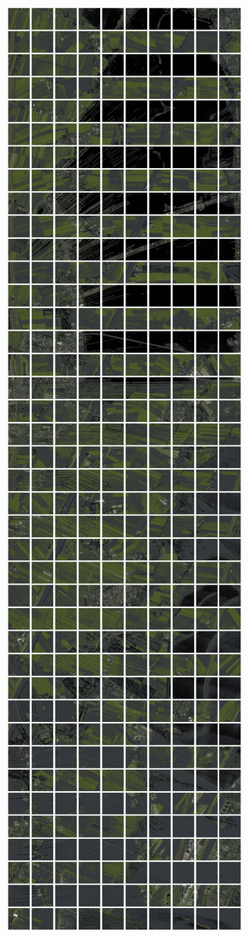 <html>
<div>
<img src="https://github.com/HakkaTjakka/NL_TILE_MAP/blob/main/18/618/-1050/r.6180.-10500.png" height="44" width="44">
<img src="https://github.com/HakkaTjakka/NL_TILE_MAP/blob/main/18/618/-1050/r.6181.-10500.png" height="44" width="44">
<img src="https://github.com/HakkaTjakka/NL_TILE_MAP/blob/main/18/618/-1050/r.6182.-10500.png" height="44" width="44">
<img src="https://github.com/HakkaTjakka/NL_TILE_MAP/blob/main/18/618/-1050/r.6183.-10500.png" height="44" width="44">
<img src="https://github.com/HakkaTjakka/NL_TILE_MAP/blob/main/18/618/-1050/r.6184.-10500.png" height="44" width="44">
<img src="https://github.com/HakkaTjakka/NL_TILE_MAP/blob/main/18/618/-1050/r.6185.-10500.png" height="44" width="44">
<img src="https://github.com/HakkaTjakka/NL_TILE_MAP/blob/main/18/618/-1050/r.6186.-10500.png" height="44" width="44">
<img src="https://github.com/HakkaTjakka/NL_TILE_MAP/blob/main/18/618/-1050/r.6187.-10500.png" height="44" width="44">
<img src="https://github.com/HakkaTjakka/NL_TILE_MAP/blob/main/18/618/-1050/r.6188.-10500.png" height="44" width="44">
<img src="https://github.com/HakkaTjakka/NL_TILE_MAP/blob/main/18/618/-1050/r.6189.-10500.png" height="44" width="44">
<img src="https://github.com/HakkaTjakka/NL_TILE_MAP/blob/main/18/619/-1050/r.6190.-10500.png" height="44" width="44">
<img src="https://github.com/HakkaTjakka/NL_TILE_MAP/blob/main/18/619/-1050/r.6191.-10500.png" height="44" width="44">
<img src="https://github.com/HakkaTjakka/NL_TILE_MAP/blob/main/18/619/-1050/r.6192.-10500.png" height="44" width="44">
<img src="https://github.com/HakkaTjakka/NL_TILE_MAP/blob/main/18/619/-1050/r.6193.-10500.png" height="44" width="44">
<img src="https://github.com/HakkaTjakka/NL_TILE_MAP/blob/main/18/619/-1050/r.6194.-10500.png" height="44" width="44">
<img src="https://github.com/HakkaTjakka/NL_TILE_MAP/blob/main/18/619/-1050/r.6195.-10500.png" height="44" width="44">
<img src="https://github.com/HakkaTjakka/NL_TILE_MAP/blob/main/18/619/-1050/r.6196.-10500.png" height="44" width="44">
<img src="https://github.com/HakkaTjakka/NL_TILE_MAP/blob/main/18/619/-1050/r.6197.-10500.png" height="44" width="44">
<img src="https://github.com/HakkaTjakka/NL_TILE_MAP/blob/main/18/619/-1050/r.6198.-10500.png" height="44" width="44">
<img src="https://github.com/HakkaTjakka/NL_TILE_MAP/blob/main/18/619/-1050/r.6199.-10500.png" height="44" width="44">
<br>
<img src="https://github.com/HakkaTjakka/NL_TILE_MAP/blob/main/18/618/-1050/r.6180.-10499.png" height="44" width="44">
<img src="https://github.com/HakkaTjakka/NL_TILE_MAP/blob/main/18/618/-1050/r.6181.-10499.png" height="44" width="44">
<img src="https://github.com/HakkaTjakka/NL_TILE_MAP/blob/main/18/618/-1050/r.6182.-10499.png" height="44" width="44">
<img src="https://github.com/HakkaTjakka/NL_TILE_MAP/blob/main/18/618/-1050/r.6183.-10499.png" height="44" width="44">
<img src="https://github.com/HakkaTjakka/NL_TILE_MAP/blob/main/18/618/-1050/r.6184.-10499.png" height="44" width="44">
<img src="https://github.com/HakkaTjakka/NL_TILE_MAP/blob/main/18/618/-1050/r.6185.-10499.png" height="44" width="44">
<img src="https://github.com/HakkaTjakka/NL_TILE_MAP/blob/main/18/618/-1050/r.6186.-10499.png" height="44" width="44">
<img src="https://github.com/HakkaTjakka/NL_TILE_MAP/blob/main/18/618/-1050/r.6187.-10499.png" height="44" width="44">
<img src="https://github.com/HakkaTjakka/NL_TILE_MAP/blob/main/18/618/-1050/r.6188.-10499.png" height="44" width="44">
<img src="https://github.com/HakkaTjakka/NL_TILE_MAP/blob/main/18/618/-1050/r.6189.-10499.png" height="44" width="44">
<img src="https://github.com/HakkaTjakka/NL_TILE_MAP/blob/main/18/619/-1050/r.6190.-10499.png" height="44" width="44">
<img src="https://github.com/HakkaTjakka/NL_TILE_MAP/blob/main/18/619/-1050/r.6191.-10499.png" height="44" width="44">
<img src="https://github.com/HakkaTjakka/NL_TILE_MAP/blob/main/18/619/-1050/r.6192.-10499.png" height="44" width="44">
<img src="https://github.com/HakkaTjakka/NL_TILE_MAP/blob/main/18/619/-1050/r.6193.-10499.png" height="44" width="44">
<img src="https://github.com/HakkaTjakka/NL_TILE_MAP/blob/main/18/619/-1050/r.6194.-10499.png" height="44" width="44">
<img src="https://github.com/HakkaTjakka/NL_TILE_MAP/blob/main/18/619/-1050/r.6195.-10499.png" height="44" width="44">
<img src="https://github.com/HakkaTjakka/NL_TILE_MAP/blob/main/18/619/-1050/r.6196.-10499.png" height="44" width="44">
<img src="https://github.com/HakkaTjakka/NL_TILE_MAP/blob/main/18/619/-1050/r.6197.-10499.png" height="44" width="44">
<img src="https://github.com/HakkaTjakka/NL_TILE_MAP/blob/main/18/619/-1050/r.6198.-10499.png" height="44" width="44">
<img src="https://github.com/HakkaTjakka/NL_TILE_MAP/blob/main/18/619/-1050/r.6199.-10499.png" height="44" width="44">
<br>
<img src="https://github.com/HakkaTjakka/NL_TILE_MAP/blob/main/18/618/-1050/r.6180.-10498.png" height="44" width="44">
<img src="https://github.com/HakkaTjakka/NL_TILE_MAP/blob/main/18/618/-1050/r.6181.-10498.png" height="44" width="44">
<img src="https://github.com/HakkaTjakka/NL_TILE_MAP/blob/main/18/618/-1050/r.6182.-10498.png" height="44" width="44">
<img src="https://github.com/HakkaTjakka/NL_TILE_MAP/blob/main/18/618/-1050/r.6183.-10498.png" height="44" width="44">
<img src="https://github.com/HakkaTjakka/NL_TILE_MAP/blob/main/18/618/-1050/r.6184.-10498.png" height="44" width="44">
<img src="https://github.com/HakkaTjakka/NL_TILE_MAP/blob/main/18/618/-1050/r.6185.-10498.png" height="44" width="44">
<img src="https://github.com/HakkaTjakka/NL_TILE_MAP/blob/main/18/618/-1050/r.6186.-10498.png" height="44" width="44">
<img src="https://github.com/HakkaTjakka/NL_TILE_MAP/blob/main/18/618/-1050/r.6187.-10498.png" height="44" width="44">
<img src="https://github.com/HakkaTjakka/NL_TILE_MAP/blob/main/18/618/-1050/r.6188.-10498.png" height="44" width="44">
<img src="https://github.com/HakkaTjakka/NL_TILE_MAP/blob/main/18/618/-1050/r.6189.-10498.png" height="44" width="44">
<img src="https://github.com/HakkaTjakka/NL_TILE_MAP/blob/main/18/619/-1050/r.6190.-10498.png" height="44" width="44">
<img src="https://github.com/HakkaTjakka/NL_TILE_MAP/blob/main/18/619/-1050/r.6191.-10498.png" height="44" width="44">
<img src="https://github.com/HakkaTjakka/NL_TILE_MAP/blob/main/18/619/-1050/r.6192.-10498.png" height="44" width="44">
<img src="https://github.com/HakkaTjakka/NL_TILE_MAP/blob/main/18/619/-1050/r.6193.-10498.png" height="44" width="44">
<img src="https://github.com/HakkaTjakka/NL_TILE_MAP/blob/main/18/619/-1050/r.6194.-10498.png" height="44" width="44">
<img src="https://github.com/HakkaTjakka/NL_TILE_MAP/blob/main/18/619/-1050/r.6195.-10498.png" height="44" width="44">
<img src="https://github.com/HakkaTjakka/NL_TILE_MAP/blob/main/18/619/-1050/r.6196.-10498.png" height="44" width="44">
<img src="https://github.com/HakkaTjakka/NL_TILE_MAP/blob/main/18/619/-1050/r.6197.-10498.png" height="44" width="44">
<img src="https://github.com/HakkaTjakka/NL_TILE_MAP/blob/main/18/619/-1050/r.6198.-10498.png" height="44" width="44">
<img src="https://github.com/HakkaTjakka/NL_TILE_MAP/blob/main/18/619/-1050/r.6199.-10498.png" height="44" width="44">
<br>
<img src="https://github.com/HakkaTjakka/NL_TILE_MAP/blob/main/18/618/-1050/r.6180.-10497.png" height="44" width="44">
<img src="https://github.com/HakkaTjakka/NL_TILE_MAP/blob/main/18/618/-1050/r.6181.-10497.png" height="44" width="44">
<img src="https://github.com/HakkaTjakka/NL_TILE_MAP/blob/main/18/618/-1050/r.6182.-10497.png" height="44" width="44">
<img src="https://github.com/HakkaTjakka/NL_TILE_MAP/blob/main/18/618/-1050/r.6183.-10497.png" height="44" width="44">
<img src="https://github.com/HakkaTjakka/NL_TILE_MAP/blob/main/18/618/-1050/r.6184.-10497.png" height="44" width="44">
<img src="https://github.com/HakkaTjakka/NL_TILE_MAP/blob/main/18/618/-1050/r.6185.-10497.png" height="44" width="44">
<img src="https://github.com/HakkaTjakka/NL_TILE_MAP/blob/main/18/618/-1050/r.6186.-10497.png" height="44" width="44">
<img src="https://github.com/HakkaTjakka/NL_TILE_MAP/blob/main/18/618/-1050/r.6187.-10497.png" height="44" width="44">
<img src="https://github.com/HakkaTjakka/NL_TILE_MAP/blob/main/18/618/-1050/r.6188.-10497.png" height="44" width="44">
<img src="https://github.com/HakkaTjakka/NL_TILE_MAP/blob/main/18/618/-1050/r.6189.-10497.png" height="44" width="44">
<img src="https://github.com/HakkaTjakka/NL_TILE_MAP/blob/main/18/619/-1050/r.6190.-10497.png" height="44" width="44">
<img src="https://github.com/HakkaTjakka/NL_TILE_MAP/blob/main/18/619/-1050/r.6191.-10497.png" height="44" width="44">
<img src="https://github.com/HakkaTjakka/NL_TILE_MAP/blob/main/18/619/-1050/r.6192.-10497.png" height="44" width="44">
<img src="https://github.com/HakkaTjakka/NL_TILE_MAP/blob/main/18/619/-1050/r.6193.-10497.png" height="44" width="44">
<img src="https://github.com/HakkaTjakka/NL_TILE_MAP/blob/main/18/619/-1050/r.6194.-10497.png" height="44" width="44">
<img src="https://github.com/HakkaTjakka/NL_TILE_MAP/blob/main/18/619/-1050/r.6195.-10497.png" height="44" width="44">
<img src="https://github.com/HakkaTjakka/NL_TILE_MAP/blob/main/18/619/-1050/r.6196.-10497.png" height="44" width="44">
<img src="https://github.com/HakkaTjakka/NL_TILE_MAP/blob/main/18/619/-1050/r.6197.-10497.png" height="44" width="44">
<img src="https://github.com/HakkaTjakka/NL_TILE_MAP/blob/main/18/619/-1050/r.6198.-10497.png" height="44" width="44">
<img src="https://github.com/HakkaTjakka/NL_TILE_MAP/blob/main/18/619/-1050/r.6199.-10497.png" height="44" width="44">
<br>
<img src="https://github.com/HakkaTjakka/NL_TILE_MAP/blob/main/18/618/-1050/r.6180.-10496.png" height="44" width="44">
<img src="https://github.com/HakkaTjakka/NL_TILE_MAP/blob/main/18/618/-1050/r.6181.-10496.png" height="44" width="44">
<img src="https://github.com/HakkaTjakka/NL_TILE_MAP/blob/main/18/618/-1050/r.6182.-10496.png" height="44" width="44">
<img src="https://github.com/HakkaTjakka/NL_TILE_MAP/blob/main/18/618/-1050/r.6183.-10496.png" height="44" width="44">
<img src="https://github.com/HakkaTjakka/NL_TILE_MAP/blob/main/18/618/-1050/r.6184.-10496.png" height="44" width="44">
<img src="https://github.com/HakkaTjakka/NL_TILE_MAP/blob/main/18/618/-1050/r.6185.-10496.png" height="44" width="44">
<img src="https://github.com/HakkaTjakka/NL_TILE_MAP/blob/main/18/618/-1050/r.6186.-10496.png" height="44" width="44">
<img src="https://github.com/HakkaTjakka/NL_TILE_MAP/blob/main/18/618/-1050/r.6187.-10496.png" height="44" width="44">
<img src="https://github.com/HakkaTjakka/NL_TILE_MAP/blob/main/18/618/-1050/r.6188.-10496.png" height="44" width="44">
<img src="https://github.com/HakkaTjakka/NL_TILE_MAP/blob/main/18/618/-1050/r.6189.-10496.png" height="44" width="44">
<img src="https://github.com/HakkaTjakka/NL_TILE_MAP/blob/main/18/619/-1050/r.6190.-10496.png" height="44" width="44">
<img src="https://github.com/HakkaTjakka/NL_TILE_MAP/blob/main/18/619/-1050/r.6191.-10496.png" height="44" width="44">
<img src="https://github.com/HakkaTjakka/NL_TILE_MAP/blob/main/18/619/-1050/r.6192.-10496.png" height="44" width="44">
<img src="https://github.com/HakkaTjakka/NL_TILE_MAP/blob/main/18/619/-1050/r.6193.-10496.png" height="44" width="44">
<img src="https://github.com/HakkaTjakka/NL_TILE_MAP/blob/main/18/619/-1050/r.6194.-10496.png" height="44" width="44">
<img src="https://github.com/HakkaTjakka/NL_TILE_MAP/blob/main/18/619/-1050/r.6195.-10496.png" height="44" width="44">
<img src="https://github.com/HakkaTjakka/NL_TILE_MAP/blob/main/18/619/-1050/r.6196.-10496.png" height="44" width="44">
<img src="https://github.com/HakkaTjakka/NL_TILE_MAP/blob/main/18/619/-1050/r.6197.-10496.png" height="44" width="44">
<img src="https://github.com/HakkaTjakka/NL_TILE_MAP/blob/main/18/619/-1050/r.6198.-10496.png" height="44" width="44">
<img src="https://github.com/HakkaTjakka/NL_TILE_MAP/blob/main/18/619/-1050/r.6199.-10496.png" height="44" width="44">
<br>
<img src="https://github.com/HakkaTjakka/NL_TILE_MAP/blob/main/18/618/-1050/r.6180.-10495.png" height="44" width="44">
<img src="https://github.com/HakkaTjakka/NL_TILE_MAP/blob/main/18/618/-1050/r.6181.-10495.png" height="44" width="44">
<img src="https://github.com/HakkaTjakka/NL_TILE_MAP/blob/main/18/618/-1050/r.6182.-10495.png" height="44" width="44">
<img src="https://github.com/HakkaTjakka/NL_TILE_MAP/blob/main/18/618/-1050/r.6183.-10495.png" height="44" width="44">
<img src="https://github.com/HakkaTjakka/NL_TILE_MAP/blob/main/18/618/-1050/r.6184.-10495.png" height="44" width="44">
<img src="https://github.com/HakkaTjakka/NL_TILE_MAP/blob/main/18/618/-1050/r.6185.-10495.png" height="44" width="44">
<img src="https://github.com/HakkaTjakka/NL_TILE_MAP/blob/main/18/618/-1050/r.6186.-10495.png" height="44" width="44">
<img src="https://github.com/HakkaTjakka/NL_TILE_MAP/blob/main/18/618/-1050/r.6187.-10495.png" height="44" width="44">
<img src="https://github.com/HakkaTjakka/NL_TILE_MAP/blob/main/18/618/-1050/r.6188.-10495.png" height="44" width="44">
<img src="https://github.com/HakkaTjakka/NL_TILE_MAP/blob/main/18/618/-1050/r.6189.-10495.png" height="44" width="44">
<img src="https://github.com/HakkaTjakka/NL_TILE_MAP/blob/main/18/619/-1050/r.6190.-10495.png" height="44" width="44">
<img src="https://github.com/HakkaTjakka/NL_TILE_MAP/blob/main/18/619/-1050/r.6191.-10495.png" height="44" width="44">
<img src="https://github.com/HakkaTjakka/NL_TILE_MAP/blob/main/18/619/-1050/r.6192.-10495.png" height="44" width="44">
<img src="https://github.com/HakkaTjakka/NL_TILE_MAP/blob/main/18/619/-1050/r.6193.-10495.png" height="44" width="44">
<img src="https://github.com/HakkaTjakka/NL_TILE_MAP/blob/main/18/619/-1050/r.6194.-10495.png" height="44" width="44">
<img src="https://github.com/HakkaTjakka/NL_TILE_MAP/blob/main/18/619/-1050/r.6195.-10495.png" height="44" width="44">
<img src="https://github.com/HakkaTjakka/NL_TILE_MAP/blob/main/18/619/-1050/r.6196.-10495.png" height="44" width="44">
<img src="https://github.com/HakkaTjakka/NL_TILE_MAP/blob/main/18/619/-1050/r.6197.-10495.png" height="44" width="44">
<img src="https://github.com/HakkaTjakka/NL_TILE_MAP/blob/main/18/619/-1050/r.6198.-10495.png" height="44" width="44">
<img src="https://github.com/HakkaTjakka/NL_TILE_MAP/blob/main/18/619/-1050/r.6199.-10495.png" height="44" width="44">
<br>
<img src="https://github.com/HakkaTjakka/NL_TILE_MAP/blob/main/18/618/-1050/r.6180.-10494.png" height="44" width="44">
<img src="https://github.com/HakkaTjakka/NL_TILE_MAP/blob/main/18/618/-1050/r.6181.-10494.png" height="44" width="44">
<img src="https://github.com/HakkaTjakka/NL_TILE_MAP/blob/main/18/618/-1050/r.6182.-10494.png" height="44" width="44">
<img src="https://github.com/HakkaTjakka/NL_TILE_MAP/blob/main/18/618/-1050/r.6183.-10494.png" height="44" width="44">
<img src="https://github.com/HakkaTjakka/NL_TILE_MAP/blob/main/18/618/-1050/r.6184.-10494.png" height="44" width="44">
<img src="https://github.com/HakkaTjakka/NL_TILE_MAP/blob/main/18/618/-1050/r.6185.-10494.png" height="44" width="44">
<img src="https://github.com/HakkaTjakka/NL_TILE_MAP/blob/main/18/618/-1050/r.6186.-10494.png" height="44" width="44">
<img src="https://github.com/HakkaTjakka/NL_TILE_MAP/blob/main/18/618/-1050/r.6187.-10494.png" height="44" width="44">
<img src="https://github.com/HakkaTjakka/NL_TILE_MAP/blob/main/18/618/-1050/r.6188.-10494.png" height="44" width="44">
<img src="https://github.com/HakkaTjakka/NL_TILE_MAP/blob/main/18/618/-1050/r.6189.-10494.png" height="44" width="44">
<img src="https://github.com/HakkaTjakka/NL_TILE_MAP/blob/main/18/619/-1050/r.6190.-10494.png" height="44" width="44">
<img src="https://github.com/HakkaTjakka/NL_TILE_MAP/blob/main/18/619/-1050/r.6191.-10494.png" height="44" width="44">
<img src="https://github.com/HakkaTjakka/NL_TILE_MAP/blob/main/18/619/-1050/r.6192.-10494.png" height="44" width="44">
<img src="https://github.com/HakkaTjakka/NL_TILE_MAP/blob/main/18/619/-1050/r.6193.-10494.png" height="44" width="44">
<img src="https://github.com/HakkaTjakka/NL_TILE_MAP/blob/main/18/619/-1050/r.6194.-10494.png" height="44" width="44">
<img src="https://github.com/HakkaTjakka/NL_TILE_MAP/blob/main/18/619/-1050/r.6195.-10494.png" height="44" width="44">
<img src="https://github.com/HakkaTjakka/NL_TILE_MAP/blob/main/18/619/-1050/r.6196.-10494.png" height="44" width="44">
<img src="https://github.com/HakkaTjakka/NL_TILE_MAP/blob/main/18/619/-1050/r.6197.-10494.png" height="44" width="44">
<img src="https://github.com/HakkaTjakka/NL_TILE_MAP/blob/main/18/619/-1050/r.6198.-10494.png" height="44" width="44">
<img src="https://github.com/HakkaTjakka/NL_TILE_MAP/blob/main/18/619/-1050/r.6199.-10494.png" height="44" width="44">
<br>
<img src="https://github.com/HakkaTjakka/NL_TILE_MAP/blob/main/18/618/-1050/r.6180.-10493.png" height="44" width="44">
<img src="https://github.com/HakkaTjakka/NL_TILE_MAP/blob/main/18/618/-1050/r.6181.-10493.png" height="44" width="44">
<img src="https://github.com/HakkaTjakka/NL_TILE_MAP/blob/main/18/618/-1050/r.6182.-10493.png" height="44" width="44">
<img src="https://github.com/HakkaTjakka/NL_TILE_MAP/blob/main/18/618/-1050/r.6183.-10493.png" height="44" width="44">
<img src="https://github.com/HakkaTjakka/NL_TILE_MAP/blob/main/18/618/-1050/r.6184.-10493.png" height="44" width="44">
<img src="https://github.com/HakkaTjakka/NL_TILE_MAP/blob/main/18/618/-1050/r.6185.-10493.png" height="44" width="44">
<img src="https://github.com/HakkaTjakka/NL_TILE_MAP/blob/main/18/618/-1050/r.6186.-10493.png" height="44" width="44">
<img src="https://github.com/HakkaTjakka/NL_TILE_MAP/blob/main/18/618/-1050/r.6187.-10493.png" height="44" width="44">
<img src="https://github.com/HakkaTjakka/NL_TILE_MAP/blob/main/18/618/-1050/r.6188.-10493.png" height="44" width="44">
<img src="https://github.com/HakkaTjakka/NL_TILE_MAP/blob/main/18/618/-1050/r.6189.-10493.png" height="44" width="44">
<img src="https://github.com/HakkaTjakka/NL_TILE_MAP/blob/main/18/619/-1050/r.6190.-10493.png" height="44" width="44">
<img src="https://github.com/HakkaTjakka/NL_TILE_MAP/blob/main/18/619/-1050/r.6191.-10493.png" height="44" width="44">
<img src="https://github.com/HakkaTjakka/NL_TILE_MAP/blob/main/18/619/-1050/r.6192.-10493.png" height="44" width="44">
<img src="https://github.com/HakkaTjakka/NL_TILE_MAP/blob/main/18/619/-1050/r.6193.-10493.png" height="44" width="44">
<img src="https://github.com/HakkaTjakka/NL_TILE_MAP/blob/main/18/619/-1050/r.6194.-10493.png" height="44" width="44">
<img src="https://github.com/HakkaTjakka/NL_TILE_MAP/blob/main/18/619/-1050/r.6195.-10493.png" height="44" width="44">
<img src="https://github.com/HakkaTjakka/NL_TILE_MAP/blob/main/18/619/-1050/r.6196.-10493.png" height="44" width="44">
<img src="https://github.com/HakkaTjakka/NL_TILE_MAP/blob/main/18/619/-1050/r.6197.-10493.png" height="44" width="44">
<img src="https://github.com/HakkaTjakka/NL_TILE_MAP/blob/main/18/619/-1050/r.6198.-10493.png" height="44" width="44">
<img src="https://github.com/HakkaTjakka/NL_TILE_MAP/blob/main/18/619/-1050/r.6199.-10493.png" height="44" width="44">
<br>
<img src="https://github.com/HakkaTjakka/NL_TILE_MAP/blob/main/18/618/-1050/r.6180.-10492.png" height="44" width="44">
<img src="https://github.com/HakkaTjakka/NL_TILE_MAP/blob/main/18/618/-1050/r.6181.-10492.png" height="44" width="44">
<img src="https://github.com/HakkaTjakka/NL_TILE_MAP/blob/main/18/618/-1050/r.6182.-10492.png" height="44" width="44">
<img src="https://github.com/HakkaTjakka/NL_TILE_MAP/blob/main/18/618/-1050/r.6183.-10492.png" height="44" width="44">
<img src="https://github.com/HakkaTjakka/NL_TILE_MAP/blob/main/18/618/-1050/r.6184.-10492.png" height="44" width="44">
<img src="https://github.com/HakkaTjakka/NL_TILE_MAP/blob/main/18/618/-1050/r.6185.-10492.png" height="44" width="44">
<img src="https://github.com/HakkaTjakka/NL_TILE_MAP/blob/main/18/618/-1050/r.6186.-10492.png" height="44" width="44">
<img src="https://github.com/HakkaTjakka/NL_TILE_MAP/blob/main/18/618/-1050/r.6187.-10492.png" height="44" width="44">
<img src="https://github.com/HakkaTjakka/NL_TILE_MAP/blob/main/18/618/-1050/r.6188.-10492.png" height="44" width="44">
<img src="https://github.com/HakkaTjakka/NL_TILE_MAP/blob/main/18/618/-1050/r.6189.-10492.png" height="44" width="44">
<img src="https://github.com/HakkaTjakka/NL_TILE_MAP/blob/main/18/619/-1050/r.6190.-10492.png" height="44" width="44">
<img src="https://github.com/HakkaTjakka/NL_TILE_MAP/blob/main/18/619/-1050/r.6191.-10492.png" height="44" width="44">
<img src="https://github.com/HakkaTjakka/NL_TILE_MAP/blob/main/18/619/-1050/r.6192.-10492.png" height="44" width="44">
<img src="https://github.com/HakkaTjakka/NL_TILE_MAP/blob/main/18/619/-1050/r.6193.-10492.png" height="44" width="44">
<img src="https://github.com/HakkaTjakka/NL_TILE_MAP/blob/main/18/619/-1050/r.6194.-10492.png" height="44" width="44">
<img src="https://github.com/HakkaTjakka/NL_TILE_MAP/blob/main/18/619/-1050/r.6195.-10492.png" height="44" width="44">
<img src="https://github.com/HakkaTjakka/NL_TILE_MAP/blob/main/18/619/-1050/r.6196.-10492.png" height="44" width="44">
<img src="https://github.com/HakkaTjakka/NL_TILE_MAP/blob/main/18/619/-1050/r.6197.-10492.png" height="44" width="44">
<img src="https://github.com/HakkaTjakka/NL_TILE_MAP/blob/main/18/619/-1050/r.6198.-10492.png" height="44" width="44">
<img src="https://github.com/HakkaTjakka/NL_TILE_MAP/blob/main/18/619/-1050/r.6199.-10492.png" height="44" width="44">
<br>
<img src="https://github.com/HakkaTjakka/NL_TILE_MAP/blob/main/18/618/-1050/r.6180.-10491.png" height="44" width="44">
<img src="https://github.com/HakkaTjakka/NL_TILE_MAP/blob/main/18/618/-1050/r.6181.-10491.png" height="44" width="44">
<img src="https://github.com/HakkaTjakka/NL_TILE_MAP/blob/main/18/618/-1050/r.6182.-10491.png" height="44" width="44">
<img src="https://github.com/HakkaTjakka/NL_TILE_MAP/blob/main/18/618/-1050/r.6183.-10491.png" height="44" width="44">
<img src="https://github.com/HakkaTjakka/NL_TILE_MAP/blob/main/18/618/-1050/r.6184.-10491.png" height="44" width="44">
<img src="https://github.com/HakkaTjakka/NL_TILE_MAP/blob/main/18/618/-1050/r.6185.-10491.png" height="44" width="44">
<img src="https://github.com/HakkaTjakka/NL_TILE_MAP/blob/main/18/618/-1050/r.6186.-10491.png" height="44" width="44">
<img src="https://github.com/HakkaTjakka/NL_TILE_MAP/blob/main/18/618/-1050/r.6187.-10491.png" height="44" width="44">
<img src="https://github.com/HakkaTjakka/NL_TILE_MAP/blob/main/18/618/-1050/r.6188.-10491.png" height="44" width="44">
<img src="https://github.com/HakkaTjakka/NL_TILE_MAP/blob/main/18/618/-1050/r.6189.-10491.png" height="44" width="44">
<img src="https://github.com/HakkaTjakka/NL_TILE_MAP/blob/main/18/619/-1050/r.6190.-10491.png" height="44" width="44">
<img src="https://github.com/HakkaTjakka/NL_TILE_MAP/blob/main/18/619/-1050/r.6191.-10491.png" height="44" width="44">
<img src="https://github.com/HakkaTjakka/NL_TILE_MAP/blob/main/18/619/-1050/r.6192.-10491.png" height="44" width="44">
<img src="https://github.com/HakkaTjakka/NL_TILE_MAP/blob/main/18/619/-1050/r.6193.-10491.png" height="44" width="44">
<img src="https://github.com/HakkaTjakka/NL_TILE_MAP/blob/main/18/619/-1050/r.6194.-10491.png" height="44" width="44">
<img src="https://github.com/HakkaTjakka/NL_TILE_MAP/blob/main/18/619/-1050/r.6195.-10491.png" height="44" width="44">
<img src="https://github.com/HakkaTjakka/NL_TILE_MAP/blob/main/18/619/-1050/r.6196.-10491.png" height="44" width="44">
<img src="https://github.com/HakkaTjakka/NL_TILE_MAP/blob/main/18/619/-1050/r.6197.-10491.png" height="44" width="44">
<img src="https://github.com/HakkaTjakka/NL_TILE_MAP/blob/main/18/619/-1050/r.6198.-10491.png" height="44" width="44">
<img src="https://github.com/HakkaTjakka/NL_TILE_MAP/blob/main/18/619/-1050/r.6199.-10491.png" height="44" width="44">
<br>
<img src="https://github.com/HakkaTjakka/NL_TILE_MAP/blob/main/18/618/-1049/r.6180.-10490.png" height="44" width="44">
<img src="https://github.com/HakkaTjakka/NL_TILE_MAP/blob/main/18/618/-1049/r.6181.-10490.png" height="44" width="44">
<img src="https://github.com/HakkaTjakka/NL_TILE_MAP/blob/main/18/618/-1049/r.6182.-10490.png" height="44" width="44">
<img src="https://github.com/HakkaTjakka/NL_TILE_MAP/blob/main/18/618/-1049/r.6183.-10490.png" height="44" width="44">
<img src="https://github.com/HakkaTjakka/NL_TILE_MAP/blob/main/18/618/-1049/r.6184.-10490.png" height="44" width="44">
<img src="https://github.com/HakkaTjakka/NL_TILE_MAP/blob/main/18/618/-1049/r.6185.-10490.png" height="44" width="44">
<img src="https://github.com/HakkaTjakka/NL_TILE_MAP/blob/main/18/618/-1049/r.6186.-10490.png" height="44" width="44">
<img src="https://github.com/HakkaTjakka/NL_TILE_MAP/blob/main/18/618/-1049/r.6187.-10490.png" height="44" width="44">
<img src="https://github.com/HakkaTjakka/NL_TILE_MAP/blob/main/18/618/-1049/r.6188.-10490.png" height="44" width="44">
<img src="https://github.com/HakkaTjakka/NL_TILE_MAP/blob/main/18/618/-1049/r.6189.-10490.png" height="44" width="44">
<img src="https://github.com/HakkaTjakka/NL_TILE_MAP/blob/main/18/619/-1049/r.6190.-10490.png" height="44" width="44">
<img src="https://github.com/HakkaTjakka/NL_TILE_MAP/blob/main/18/619/-1049/r.6191.-10490.png" height="44" width="44">
<img src="https://github.com/HakkaTjakka/NL_TILE_MAP/blob/main/18/619/-1049/r.6192.-10490.png" height="44" width="44">
<img src="https://github.com/HakkaTjakka/NL_TILE_MAP/blob/main/18/619/-1049/r.6193.-10490.png" height="44" width="44">
<img src="https://github.com/HakkaTjakka/NL_TILE_MAP/blob/main/18/619/-1049/r.6194.-10490.png" height="44" width="44">
<img src="https://github.com/HakkaTjakka/NL_TILE_MAP/blob/main/18/619/-1049/r.6195.-10490.png" height="44" width="44">
<img src="https://github.com/HakkaTjakka/NL_TILE_MAP/blob/main/18/619/-1049/r.6196.-10490.png" height="44" width="44">
<img src="https://github.com/HakkaTjakka/NL_TILE_MAP/blob/main/18/619/-1049/r.6197.-10490.png" height="44" width="44">
<img src="https://github.com/HakkaTjakka/NL_TILE_MAP/blob/main/18/619/-1049/r.6198.-10490.png" height="44" width="44">
<img src="https://github.com/HakkaTjakka/NL_TILE_MAP/blob/main/18/619/-1049/r.6199.-10490.png" height="44" width="44">
<br>
<img src="https://github.com/HakkaTjakka/NL_TILE_MAP/blob/main/18/618/-1049/r.6180.-10489.png" height="44" width="44">
<img src="https://github.com/HakkaTjakka/NL_TILE_MAP/blob/main/18/618/-1049/r.6181.-10489.png" height="44" width="44">
<img src="https://github.com/HakkaTjakka/NL_TILE_MAP/blob/main/18/618/-1049/r.6182.-10489.png" height="44" width="44">
<img src="https://github.com/HakkaTjakka/NL_TILE_MAP/blob/main/18/618/-1049/r.6183.-10489.png" height="44" width="44">
<img src="https://github.com/HakkaTjakka/NL_TILE_MAP/blob/main/18/618/-1049/r.6184.-10489.png" height="44" width="44">
<img src="https://github.com/HakkaTjakka/NL_TILE_MAP/blob/main/18/618/-1049/r.6185.-10489.png" height="44" width="44">
<img src="https://github.com/HakkaTjakka/NL_TILE_MAP/blob/main/18/618/-1049/r.6186.-10489.png" height="44" width="44">
<img src="https://github.com/HakkaTjakka/NL_TILE_MAP/blob/main/18/618/-1049/r.6187.-10489.png" height="44" width="44">
<img src="https://github.com/HakkaTjakka/NL_TILE_MAP/blob/main/18/618/-1049/r.6188.-10489.png" height="44" width="44">
<img src="https://github.com/HakkaTjakka/NL_TILE_MAP/blob/main/18/618/-1049/r.6189.-10489.png" height="44" width="44">
<img src="https://github.com/HakkaTjakka/NL_TILE_MAP/blob/main/18/619/-1049/r.6190.-10489.png" height="44" width="44">
<img src="https://github.com/HakkaTjakka/NL_TILE_MAP/blob/main/18/619/-1049/r.6191.-10489.png" height="44" width="44">
<img src="https://github.com/HakkaTjakka/NL_TILE_MAP/blob/main/18/619/-1049/r.6192.-10489.png" height="44" width="44">
<img src="https://github.com/HakkaTjakka/NL_TILE_MAP/blob/main/18/619/-1049/r.6193.-10489.png" height="44" width="44">
<img src="https://github.com/HakkaTjakka/NL_TILE_MAP/blob/main/18/619/-1049/r.6194.-10489.png" height="44" width="44">
<img src="https://github.com/HakkaTjakka/NL_TILE_MAP/blob/main/18/619/-1049/r.6195.-10489.png" height="44" width="44">
<img src="https://github.com/HakkaTjakka/NL_TILE_MAP/blob/main/18/619/-1049/r.6196.-10489.png" height="44" width="44">
<img src="https://github.com/HakkaTjakka/NL_TILE_MAP/blob/main/18/619/-1049/r.6197.-10489.png" height="44" width="44">
<img src="https://github.com/HakkaTjakka/NL_TILE_MAP/blob/main/18/619/-1049/r.6198.-10489.png" height="44" width="44">
<img src="https://github.com/HakkaTjakka/NL_TILE_MAP/blob/main/18/619/-1049/r.6199.-10489.png" height="44" width="44">
<br>
<img src="https://github.com/HakkaTjakka/NL_TILE_MAP/blob/main/18/618/-1049/r.6180.-10488.png" height="44" width="44">
<img src="https://github.com/HakkaTjakka/NL_TILE_MAP/blob/main/18/618/-1049/r.6181.-10488.png" height="44" width="44">
<img src="https://github.com/HakkaTjakka/NL_TILE_MAP/blob/main/18/618/-1049/r.6182.-10488.png" height="44" width="44">
<img src="https://github.com/HakkaTjakka/NL_TILE_MAP/blob/main/18/618/-1049/r.6183.-10488.png" height="44" width="44">
<img src="https://github.com/HakkaTjakka/NL_TILE_MAP/blob/main/18/618/-1049/r.6184.-10488.png" height="44" width="44">
<img src="https://github.com/HakkaTjakka/NL_TILE_MAP/blob/main/18/618/-1049/r.6185.-10488.png" height="44" width="44">
<img src="https://github.com/HakkaTjakka/NL_TILE_MAP/blob/main/18/618/-1049/r.6186.-10488.png" height="44" width="44">
<img src="https://github.com/HakkaTjakka/NL_TILE_MAP/blob/main/18/618/-1049/r.6187.-10488.png" height="44" width="44">
<img src="https://github.com/HakkaTjakka/NL_TILE_MAP/blob/main/18/618/-1049/r.6188.-10488.png" height="44" width="44">
<img src="https://github.com/HakkaTjakka/NL_TILE_MAP/blob/main/18/618/-1049/r.6189.-10488.png" height="44" width="44">
<img src="https://github.com/HakkaTjakka/NL_TILE_MAP/blob/main/18/619/-1049/r.6190.-10488.png" height="44" width="44">
<img src="https://github.com/HakkaTjakka/NL_TILE_MAP/blob/main/18/619/-1049/r.6191.-10488.png" height="44" width="44">
<img src="https://github.com/HakkaTjakka/NL_TILE_MAP/blob/main/18/619/-1049/r.6192.-10488.png" height="44" width="44">
<img src="https://github.com/HakkaTjakka/NL_TILE_MAP/blob/main/18/619/-1049/r.6193.-10488.png" height="44" width="44">
<img src="https://github.com/HakkaTjakka/NL_TILE_MAP/blob/main/18/619/-1049/r.6194.-10488.png" height="44" width="44">
<img src="https://github.com/HakkaTjakka/NL_TILE_MAP/blob/main/18/619/-1049/r.6195.-10488.png" height="44" width="44">
<img src="https://github.com/HakkaTjakka/NL_TILE_MAP/blob/main/18/619/-1049/r.6196.-10488.png" height="44" width="44">
<img src="https://github.com/HakkaTjakka/NL_TILE_MAP/blob/main/18/619/-1049/r.6197.-10488.png" height="44" width="44">
<img src="https://github.com/HakkaTjakka/NL_TILE_MAP/blob/main/18/619/-1049/r.6198.-10488.png" height="44" width="44">
<img src="https://github.com/HakkaTjakka/NL_TILE_MAP/blob/main/18/619/-1049/r.6199.-10488.png" height="44" width="44">
<br>
<img src="https://github.com/HakkaTjakka/NL_TILE_MAP/blob/main/18/618/-1049/r.6180.-10487.png" height="44" width="44">
<img src="https://github.com/HakkaTjakka/NL_TILE_MAP/blob/main/18/618/-1049/r.6181.-10487.png" height="44" width="44">
<img src="https://github.com/HakkaTjakka/NL_TILE_MAP/blob/main/18/618/-1049/r.6182.-10487.png" height="44" width="44">
<img src="https://github.com/HakkaTjakka/NL_TILE_MAP/blob/main/18/618/-1049/r.6183.-10487.png" height="44" width="44">
<img src="https://github.com/HakkaTjakka/NL_TILE_MAP/blob/main/18/618/-1049/r.6184.-10487.png" height="44" width="44">
<img src="https://github.com/HakkaTjakka/NL_TILE_MAP/blob/main/18/618/-1049/r.6185.-10487.png" height="44" width="44">
<img src="https://github.com/HakkaTjakka/NL_TILE_MAP/blob/main/18/618/-1049/r.6186.-10487.png" height="44" width="44">
<img src="https://github.com/HakkaTjakka/NL_TILE_MAP/blob/main/18/618/-1049/r.6187.-10487.png" height="44" width="44">
<img src="https://github.com/HakkaTjakka/NL_TILE_MAP/blob/main/18/618/-1049/r.6188.-10487.png" height="44" width="44">
<img src="https://github.com/HakkaTjakka/NL_TILE_MAP/blob/main/18/618/-1049/r.6189.-10487.png" height="44" width="44">
<img src="https://github.com/HakkaTjakka/NL_TILE_MAP/blob/main/18/619/-1049/r.6190.-10487.png" height="44" width="44">
<img src="https://github.com/HakkaTjakka/NL_TILE_MAP/blob/main/18/619/-1049/r.6191.-10487.png" height="44" width="44">
<img src="https://github.com/HakkaTjakka/NL_TILE_MAP/blob/main/18/619/-1049/r.6192.-10487.png" height="44" width="44">
<img src="https://github.com/HakkaTjakka/NL_TILE_MAP/blob/main/18/619/-1049/r.6193.-10487.png" height="44" width="44">
<img src="https://github.com/HakkaTjakka/NL_TILE_MAP/blob/main/18/619/-1049/r.6194.-10487.png" height="44" width="44">
<img src="https://github.com/HakkaTjakka/NL_TILE_MAP/blob/main/18/619/-1049/r.6195.-10487.png" height="44" width="44">
<img src="https://github.com/HakkaTjakka/NL_TILE_MAP/blob/main/18/619/-1049/r.6196.-10487.png" height="44" width="44">
<img src="https://github.com/HakkaTjakka/NL_TILE_MAP/blob/main/18/619/-1049/r.6197.-10487.png" height="44" width="44">
<img src="https://github.com/HakkaTjakka/NL_TILE_MAP/blob/main/18/619/-1049/r.6198.-10487.png" height="44" width="44">
<img src="https://github.com/HakkaTjakka/NL_TILE_MAP/blob/main/18/619/-1049/r.6199.-10487.png" height="44" width="44">
<br>
<img src="https://github.com/HakkaTjakka/NL_TILE_MAP/blob/main/18/618/-1049/r.6180.-10486.png" height="44" width="44">
<img src="https://github.com/HakkaTjakka/NL_TILE_MAP/blob/main/18/618/-1049/r.6181.-10486.png" height="44" width="44">
<img src="https://github.com/HakkaTjakka/NL_TILE_MAP/blob/main/18/618/-1049/r.6182.-10486.png" height="44" width="44">
<img src="https://github.com/HakkaTjakka/NL_TILE_MAP/blob/main/18/618/-1049/r.6183.-10486.png" height="44" width="44">
<img src="https://github.com/HakkaTjakka/NL_TILE_MAP/blob/main/18/618/-1049/r.6184.-10486.png" height="44" width="44">
<img src="https://github.com/HakkaTjakka/NL_TILE_MAP/blob/main/18/618/-1049/r.6185.-10486.png" height="44" width="44">
<img src="https://github.com/HakkaTjakka/NL_TILE_MAP/blob/main/18/618/-1049/r.6186.-10486.png" height="44" width="44">
<img src="https://github.com/HakkaTjakka/NL_TILE_MAP/blob/main/18/618/-1049/r.6187.-10486.png" height="44" width="44">
<img src="https://github.com/HakkaTjakka/NL_TILE_MAP/blob/main/18/618/-1049/r.6188.-10486.png" height="44" width="44">
<img src="https://github.com/HakkaTjakka/NL_TILE_MAP/blob/main/18/618/-1049/r.6189.-10486.png" height="44" width="44">
<img src="https://github.com/HakkaTjakka/NL_TILE_MAP/blob/main/18/619/-1049/r.6190.-10486.png" height="44" width="44">
<img src="https://github.com/HakkaTjakka/NL_TILE_MAP/blob/main/18/619/-1049/r.6191.-10486.png" height="44" width="44">
<img src="https://github.com/HakkaTjakka/NL_TILE_MAP/blob/main/18/619/-1049/r.6192.-10486.png" height="44" width="44">
<img src="https://github.com/HakkaTjakka/NL_TILE_MAP/blob/main/18/619/-1049/r.6193.-10486.png" height="44" width="44">
<img src="https://github.com/HakkaTjakka/NL_TILE_MAP/blob/main/18/619/-1049/r.6194.-10486.png" height="44" width="44">
<img src="https://github.com/HakkaTjakka/NL_TILE_MAP/blob/main/18/619/-1049/r.6195.-10486.png" height="44" width="44">
<img src="https://github.com/HakkaTjakka/NL_TILE_MAP/blob/main/18/619/-1049/r.6196.-10486.png" height="44" width="44">
<img src="https://github.com/HakkaTjakka/NL_TILE_MAP/blob/main/18/619/-1049/r.6197.-10486.png" height="44" width="44">
<img src="https://github.com/HakkaTjakka/NL_TILE_MAP/blob/main/18/619/-1049/r.6198.-10486.png" height="44" width="44">
<img src="https://github.com/HakkaTjakka/NL_TILE_MAP/blob/main/18/619/-1049/r.6199.-10486.png" height="44" width="44">
<br>
<img src="https://github.com/HakkaTjakka/NL_TILE_MAP/blob/main/18/618/-1049/r.6180.-10485.png" height="44" width="44">
<img src="https://github.com/HakkaTjakka/NL_TILE_MAP/blob/main/18/618/-1049/r.6181.-10485.png" height="44" width="44">
<img src="https://github.com/HakkaTjakka/NL_TILE_MAP/blob/main/18/618/-1049/r.6182.-10485.png" height="44" width="44">
<img src="https://github.com/HakkaTjakka/NL_TILE_MAP/blob/main/18/618/-1049/r.6183.-10485.png" height="44" width="44">
<img src="https://github.com/HakkaTjakka/NL_TILE_MAP/blob/main/18/618/-1049/r.6184.-10485.png" height="44" width="44">
<img src="https://github.com/HakkaTjakka/NL_TILE_MAP/blob/main/18/618/-1049/r.6185.-10485.png" height="44" width="44">
<img src="https://github.com/HakkaTjakka/NL_TILE_MAP/blob/main/18/618/-1049/r.6186.-10485.png" height="44" width="44">
<img src="https://github.com/HakkaTjakka/NL_TILE_MAP/blob/main/18/618/-1049/r.6187.-10485.png" height="44" width="44">
<img src="https://github.com/HakkaTjakka/NL_TILE_MAP/blob/main/18/618/-1049/r.6188.-10485.png" height="44" width="44">
<img src="https://github.com/HakkaTjakka/NL_TILE_MAP/blob/main/18/618/-1049/r.6189.-10485.png" height="44" width="44">
<img src="https://github.com/HakkaTjakka/NL_TILE_MAP/blob/main/18/619/-1049/r.6190.-10485.png" height="44" width="44">
<img src="https://github.com/HakkaTjakka/NL_TILE_MAP/blob/main/18/619/-1049/r.6191.-10485.png" height="44" width="44">
<img src="https://github.com/HakkaTjakka/NL_TILE_MAP/blob/main/18/619/-1049/r.6192.-10485.png" height="44" width="44">
<img src="https://github.com/HakkaTjakka/NL_TILE_MAP/blob/main/18/619/-1049/r.6193.-10485.png" height="44" width="44">
<img src="https://github.com/HakkaTjakka/NL_TILE_MAP/blob/main/18/619/-1049/r.6194.-10485.png" height="44" width="44">
<img src="https://github.com/HakkaTjakka/NL_TILE_MAP/blob/main/18/619/-1049/r.6195.-10485.png" height="44" width="44">
<img src="https://github.com/HakkaTjakka/NL_TILE_MAP/blob/main/18/619/-1049/r.6196.-10485.png" height="44" width="44">
<img src="https://github.com/HakkaTjakka/NL_TILE_MAP/blob/main/18/619/-1049/r.6197.-10485.png" height="44" width="44">
<img src="https://github.com/HakkaTjakka/NL_TILE_MAP/blob/main/18/619/-1049/r.6198.-10485.png" height="44" width="44">
<img src="https://github.com/HakkaTjakka/NL_TILE_MAP/blob/main/18/619/-1049/r.6199.-10485.png" height="44" width="44">
<br>
<img src="https://github.com/HakkaTjakka/NL_TILE_MAP/blob/main/18/618/-1049/r.6180.-10484.png" height="44" width="44">
<img src="https://github.com/HakkaTjakka/NL_TILE_MAP/blob/main/18/618/-1049/r.6181.-10484.png" height="44" width="44">
<img src="https://github.com/HakkaTjakka/NL_TILE_MAP/blob/main/18/618/-1049/r.6182.-10484.png" height="44" width="44">
<img src="https://github.com/HakkaTjakka/NL_TILE_MAP/blob/main/18/618/-1049/r.6183.-10484.png" height="44" width="44">
<img src="https://github.com/HakkaTjakka/NL_TILE_MAP/blob/main/18/618/-1049/r.6184.-10484.png" height="44" width="44">
<img src="https://github.com/HakkaTjakka/NL_TILE_MAP/blob/main/18/618/-1049/r.6185.-10484.png" height="44" width="44">
<img src="https://github.com/HakkaTjakka/NL_TILE_MAP/blob/main/18/618/-1049/r.6186.-10484.png" height="44" width="44">
<img src="https://github.com/HakkaTjakka/NL_TILE_MAP/blob/main/18/618/-1049/r.6187.-10484.png" height="44" width="44">
<img src="https://github.com/HakkaTjakka/NL_TILE_MAP/blob/main/18/618/-1049/r.6188.-10484.png" height="44" width="44">
<img src="https://github.com/HakkaTjakka/NL_TILE_MAP/blob/main/18/618/-1049/r.6189.-10484.png" height="44" width="44">
<img src="https://github.com/HakkaTjakka/NL_TILE_MAP/blob/main/18/619/-1049/r.6190.-10484.png" height="44" width="44">
<img src="https://github.com/HakkaTjakka/NL_TILE_MAP/blob/main/18/619/-1049/r.6191.-10484.png" height="44" width="44">
<img src="https://github.com/HakkaTjakka/NL_TILE_MAP/blob/main/18/619/-1049/r.6192.-10484.png" height="44" width="44">
<img src="https://github.com/HakkaTjakka/NL_TILE_MAP/blob/main/18/619/-1049/r.6193.-10484.png" height="44" width="44">
<img src="https://github.com/HakkaTjakka/NL_TILE_MAP/blob/main/18/619/-1049/r.6194.-10484.png" height="44" width="44">
<img src="https://github.com/HakkaTjakka/NL_TILE_MAP/blob/main/18/619/-1049/r.6195.-10484.png" height="44" width="44">
<img src="https://github.com/HakkaTjakka/NL_TILE_MAP/blob/main/18/619/-1049/r.6196.-10484.png" height="44" width="44">
<img src="https://github.com/HakkaTjakka/NL_TILE_MAP/blob/main/18/619/-1049/r.6197.-10484.png" height="44" width="44">
<img src="https://github.com/HakkaTjakka/NL_TILE_MAP/blob/main/18/619/-1049/r.6198.-10484.png" height="44" width="44">
<img src="https://github.com/HakkaTjakka/NL_TILE_MAP/blob/main/18/619/-1049/r.6199.-10484.png" height="44" width="44">
<br>
<img src="https://github.com/HakkaTjakka/NL_TILE_MAP/blob/main/18/618/-1049/r.6180.-10483.png" height="44" width="44">
<img src="https://github.com/HakkaTjakka/NL_TILE_MAP/blob/main/18/618/-1049/r.6181.-10483.png" height="44" width="44">
<img src="https://github.com/HakkaTjakka/NL_TILE_MAP/blob/main/18/618/-1049/r.6182.-10483.png" height="44" width="44">
<img src="https://github.com/HakkaTjakka/NL_TILE_MAP/blob/main/18/618/-1049/r.6183.-10483.png" height="44" width="44">
<img src="https://github.com/HakkaTjakka/NL_TILE_MAP/blob/main/18/618/-1049/r.6184.-10483.png" height="44" width="44">
<img src="https://github.com/HakkaTjakka/NL_TILE_MAP/blob/main/18/618/-1049/r.6185.-10483.png" height="44" width="44">
<img src="https://github.com/HakkaTjakka/NL_TILE_MAP/blob/main/18/618/-1049/r.6186.-10483.png" height="44" width="44">
<img src="https://github.com/HakkaTjakka/NL_TILE_MAP/blob/main/18/618/-1049/r.6187.-10483.png" height="44" width="44">
<img src="https://github.com/HakkaTjakka/NL_TILE_MAP/blob/main/18/618/-1049/r.6188.-10483.png" height="44" width="44">
<img src="https://github.com/HakkaTjakka/NL_TILE_MAP/blob/main/18/618/-1049/r.6189.-10483.png" height="44" width="44">
<img src="https://github.com/HakkaTjakka/NL_TILE_MAP/blob/main/18/619/-1049/r.6190.-10483.png" height="44" width="44">
<img src="https://github.com/HakkaTjakka/NL_TILE_MAP/blob/main/18/619/-1049/r.6191.-10483.png" height="44" width="44">
<img src="https://github.com/HakkaTjakka/NL_TILE_MAP/blob/main/18/619/-1049/r.6192.-10483.png" height="44" width="44">
<img src="https://github.com/HakkaTjakka/NL_TILE_MAP/blob/main/18/619/-1049/r.6193.-10483.png" height="44" width="44">
<img src="https://github.com/HakkaTjakka/NL_TILE_MAP/blob/main/18/619/-1049/r.6194.-10483.png" height="44" width="44">
<img src="https://github.com/HakkaTjakka/NL_TILE_MAP/blob/main/18/619/-1049/r.6195.-10483.png" height="44" width="44">
<img src="https://github.com/HakkaTjakka/NL_TILE_MAP/blob/main/18/619/-1049/r.6196.-10483.png" height="44" width="44">
<img src="https://github.com/HakkaTjakka/NL_TILE_MAP/blob/main/18/619/-1049/r.6197.-10483.png" height="44" width="44">
<img src="https://github.com/HakkaTjakka/NL_TILE_MAP/blob/main/18/619/-1049/r.6198.-10483.png" height="44" width="44">
<img src="https://github.com/HakkaTjakka/NL_TILE_MAP/blob/main/18/619/-1049/r.6199.-10483.png" height="44" width="44">
<br>
<img src="https://github.com/HakkaTjakka/NL_TILE_MAP/blob/main/18/618/-1049/r.6180.-10482.png" height="44" width="44">
<img src="https://github.com/HakkaTjakka/NL_TILE_MAP/blob/main/18/618/-1049/r.6181.-10482.png" height="44" width="44">
<img src="https://github.com/HakkaTjakka/NL_TILE_MAP/blob/main/18/618/-1049/r.6182.-10482.png" height="44" width="44">
<img src="https://github.com/HakkaTjakka/NL_TILE_MAP/blob/main/18/618/-1049/r.6183.-10482.png" height="44" width="44">
<img src="https://github.com/HakkaTjakka/NL_TILE_MAP/blob/main/18/618/-1049/r.6184.-10482.png" height="44" width="44">
<img src="https://github.com/HakkaTjakka/NL_TILE_MAP/blob/main/18/618/-1049/r.6185.-10482.png" height="44" width="44">
<img src="https://github.com/HakkaTjakka/NL_TILE_MAP/blob/main/18/618/-1049/r.6186.-10482.png" height="44" width="44">
<img src="https://github.com/HakkaTjakka/NL_TILE_MAP/blob/main/18/618/-1049/r.6187.-10482.png" height="44" width="44">
<img src="https://github.com/HakkaTjakka/NL_TILE_MAP/blob/main/18/618/-1049/r.6188.-10482.png" height="44" width="44">
<img src="https://github.com/HakkaTjakka/NL_TILE_MAP/blob/main/18/618/-1049/r.6189.-10482.png" height="44" width="44">
<img src="https://github.com/HakkaTjakka/NL_TILE_MAP/blob/main/18/619/-1049/r.6190.-10482.png" height="44" width="44">
<img src="https://github.com/HakkaTjakka/NL_TILE_MAP/blob/main/18/619/-1049/r.6191.-10482.png" height="44" width="44">
<img src="https://github.com/HakkaTjakka/NL_TILE_MAP/blob/main/18/619/-1049/r.6192.-10482.png" height="44" width="44">
<img src="https://github.com/HakkaTjakka/NL_TILE_MAP/blob/main/18/619/-1049/r.6193.-10482.png" height="44" width="44">
<img src="https://github.com/HakkaTjakka/NL_TILE_MAP/blob/main/18/619/-1049/r.6194.-10482.png" height="44" width="44">
<img src="https://github.com/HakkaTjakka/NL_TILE_MAP/blob/main/18/619/-1049/r.6195.-10482.png" height="44" width="44">
<img src="https://github.com/HakkaTjakka/NL_TILE_MAP/blob/main/18/619/-1049/r.6196.-10482.png" height="44" width="44">
<img src="https://github.com/HakkaTjakka/NL_TILE_MAP/blob/main/18/619/-1049/r.6197.-10482.png" height="44" width="44">
<img src="https://github.com/HakkaTjakka/NL_TILE_MAP/blob/main/18/619/-1049/r.6198.-10482.png" height="44" width="44">
<img src="https://github.com/HakkaTjakka/NL_TILE_MAP/blob/main/18/619/-1049/r.6199.-10482.png" height="44" width="44">
<br>
<img src="https://github.com/HakkaTjakka/NL_TILE_MAP/blob/main/18/618/-1049/r.6180.-10481.png" height="44" width="44">
<img src="https://github.com/HakkaTjakka/NL_TILE_MAP/blob/main/18/618/-1049/r.6181.-10481.png" height="44" width="44">
<img src="https://github.com/HakkaTjakka/NL_TILE_MAP/blob/main/18/618/-1049/r.6182.-10481.png" height="44" width="44">
<img src="https://github.com/HakkaTjakka/NL_TILE_MAP/blob/main/18/618/-1049/r.6183.-10481.png" height="44" width="44">
<img src="https://github.com/HakkaTjakka/NL_TILE_MAP/blob/main/18/618/-1049/r.6184.-10481.png" height="44" width="44">
<img src="https://github.com/HakkaTjakka/NL_TILE_MAP/blob/main/18/618/-1049/r.6185.-10481.png" height="44" width="44">
<img src="https://github.com/HakkaTjakka/NL_TILE_MAP/blob/main/18/618/-1049/r.6186.-10481.png" height="44" width="44">
<img src="https://github.com/HakkaTjakka/NL_TILE_MAP/blob/main/18/618/-1049/r.6187.-10481.png" height="44" width="44">
<img src="https://github.com/HakkaTjakka/NL_TILE_MAP/blob/main/18/618/-1049/r.6188.-10481.png" height="44" width="44">
<img src="https://github.com/HakkaTjakka/NL_TILE_MAP/blob/main/18/618/-1049/r.6189.-10481.png" height="44" width="44">
<img src="https://github.com/HakkaTjakka/NL_TILE_MAP/blob/main/18/619/-1049/r.6190.-10481.png" height="44" width="44">
<img src="https://github.com/HakkaTjakka/NL_TILE_MAP/blob/main/18/619/-1049/r.6191.-10481.png" height="44" width="44">
<img src="https://github.com/HakkaTjakka/NL_TILE_MAP/blob/main/18/619/-1049/r.6192.-10481.png" height="44" width="44">
<img src="https://github.com/HakkaTjakka/NL_TILE_MAP/blob/main/18/619/-1049/r.6193.-10481.png" height="44" width="44">
<img src="https://github.com/HakkaTjakka/NL_TILE_MAP/blob/main/18/619/-1049/r.6194.-10481.png" height="44" width="44">
<img src="https://github.com/HakkaTjakka/NL_TILE_MAP/blob/main/18/619/-1049/r.6195.-10481.png" height="44" width="44">
<img src="https://github.com/HakkaTjakka/NL_TILE_MAP/blob/main/18/619/-1049/r.6196.-10481.png" height="44" width="44">
<img src="https://github.com/HakkaTjakka/NL_TILE_MAP/blob/main/18/619/-1049/r.6197.-10481.png" height="44" width="44">
<img src="https://github.com/HakkaTjakka/NL_TILE_MAP/blob/main/18/619/-1049/r.6198.-10481.png" height="44" width="44">
<img src="https://github.com/HakkaTjakka/NL_TILE_MAP/blob/main/18/619/-1049/r.6199.-10481.png" height="44" width="44">
<br>
</div>
</html>
